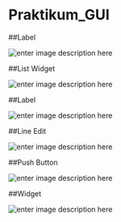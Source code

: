 # Praktikum_GUI

##Label


![enter image description here](https://i.ibb.co/JcVx2y0/Label.png)


##List Widget


![enter image description here](https://i.ibb.co/fF7N0By/List-Widget.png)


##Label


![enter image description here](https://i.ibb.co/4FYTvCp/Label2.png)


##Line Edit


![enter image description here](https://i.ibb.co/4K3NtRh/Line-edit.png)


##Push Button


![enter image description here](https://i.ibb.co/TrWtNRf/push-button.png)


##Widget


![enter image description here](https://i.ibb.co/WzvyDL4/Widget.png)



